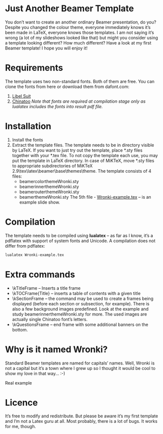 # Just Another Beamer Template
You don’t want to create an another ordinary Beamer presentation, do you? Despite you changed the colour theme, everyone immediately knows it’s been made in LaTeX, everyone knows those templates. I am not saying it’s wrong (a lot of my slideshows looked like that) but might you consider using a template looking different? How much different? Have a look at my first Beamer template! I hope you will enjoy it!

# Requirements
The template uses two non-standard fonts. Both of them are free. You can clone the fonts from here or download them from dafont.com:

1. [Libel Suit](http://www.dafont.com/libel-suit.font)
2. [Chinatoo](http://www.dafont.com/chinatoo.font)
*Note that fonts are required at compilation stage only as lualatex includes the fonts into result pdf file.*

# Installation
1. Install the fonts
2. Extract the template files. The template needs to be in directory visible by LaTeX. If you want to just try out the template, place *.sty files together with your *.tex file. To not copy the template each use, you may put the template in LaTeX directory. In case of MiKTeX, move *.sty files to appropriate subdirectories of MiKTeX 2.9\tex\latex\beamer\base\themes\theme. The template consists of 4 files:
    * beamercolorthemeWronki.sty
    * beamerinnerthemeWronki.sty
    * beamerouterthemeWronki.sty
    * beamerthemeWronki.sty
The 5th file - [Wronki-example.tex](https://github.com/kangur85/wronki/blob/master/Wronki-example.pdf) – is an example slide show.

# Compilation
The template needs to be compiled using **lualatex** – as far as I know, it’s a pdflatex with support of system fonts and Unicode. A compilation does not differ from pdflatex:
```sh
lualatex Wronki-example.tex
```
# Extra commands
* \kTitleFrame – Inserts a title frame
* \kTOCFrame{Title} – inserts a table of contents with a given title
* \kSectionFrame – the command may be used to create a frames being displayed (before each section or subsection, for example). There is also a few background images predefined. Look at the example and study beamerinnerthemeWronki.sty for more. The used images are actually single Chinatoo font’s letters.
* \kQuestionsFrame – end frame with some additional banners on the bottom.

# Why is it named Wronki?
Standard Beamer templates are named for capitals’ names. Well, Wronki is not a capital but it’s a town where I grew up so I thought it would be cool to show my love in that way... :-)

Real example

# Licence
It’s free to modify and redistribute. But please be aware it’s my first template and I’m not a Latex guru at all. Most probably, there is a lot of bugs. It works for me, though.

